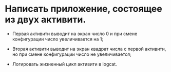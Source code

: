 # Написать приложение, состоящее из двух активити.

- Первая активити выводит на экран число 0 и при смене
конфигурации число увеличивается на 1;

- Вторая активити выводит на экран квадрат числа с первой
активити, но при смене конфигурации число не увеличивается;

- Логировать жизненный цикл активити в logcat.
